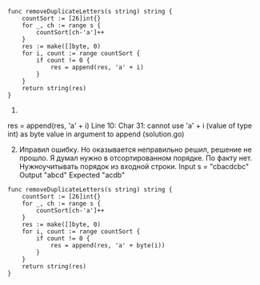 ```
func removeDuplicateLetters(s string) string {
    countSort := [26]int{}
    for _, ch := range s {
        countSort[ch-'a']++
    }
    res := make([]byte, 0)
    for i, count := range countSort {
        if count != 0 {
            res = append(res, 'a' + i)
        }
    }
    return string(res)
}
```

1) 
res = append(res, 'a' + i)
Line 10: Char 31: cannot use 'a' + i (value of type int) as byte value in argument to append (solution.go)

2) Иправил ошибку. Но оказывается неправильно решил, решение не прошло. Я думал нужно в отсортированном порядке. По факту нет. Нужноучитывать порядок из входной строки.
Input s = "cbacdcbc"
Output "abcd"
Expected "acdb"

```
func removeDuplicateLetters(s string) string {
    countSort := [26]int{}
    for _, ch := range s {
        countSort[ch-'a']++
    }
    res := make([]byte, 0)
    for i, count := range countSort {
        if count != 0 {
            res = append(res, 'a' + byte(i))
        }
    }
    return string(res)
}
```